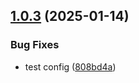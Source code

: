 ## [1.0.3](https://github.com/dcmorales/digital-keyboard-tunes/compare/v1.0.2...v1.0.3) (2025-01-14)


### Bug Fixes

* test config ([808bd4a](https://github.com/dcmorales/digital-keyboard-tunes/commit/808bd4a1fbcf0daa3ce6161cd70a21f95419cc88))
